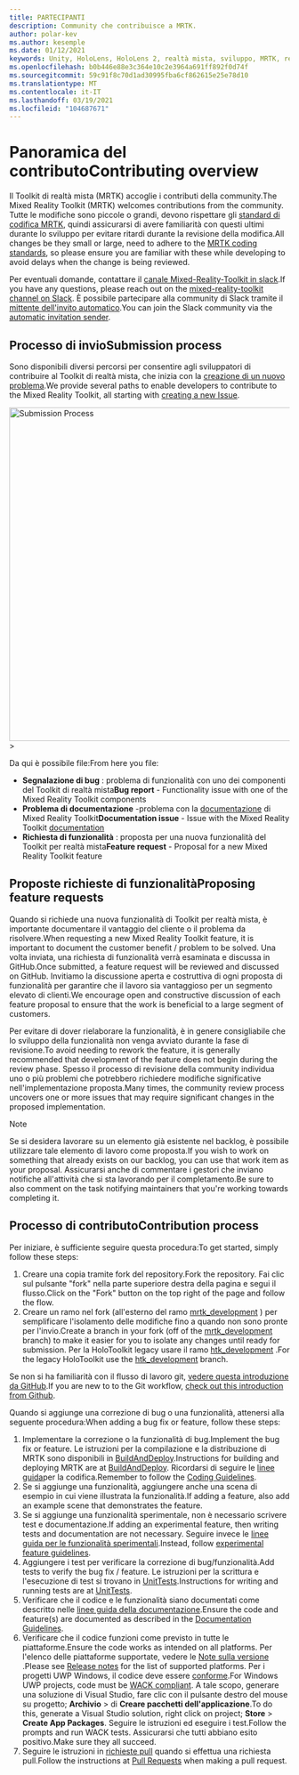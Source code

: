 ```yaml
---
title: PARTECIPANTI
description: Community che contribuisce a MRTK.
author: polar-kev
ms.author: kesemple
ms.date: 01/12/2021
keywords: Unity, HoloLens, HoloLens 2, realtà mista, sviluppo, MRTK, report sui bug,
ms.openlocfilehash: b0b446e88e3c364e10c2e3964a691ff892f0d74f
ms.sourcegitcommit: 59c91f8c70d1ad30995fba6cf862615e25e78d10
ms.translationtype: MT
ms.contentlocale: it-IT
ms.lasthandoff: 03/19/2021
ms.locfileid: "104687671"
---
```

# <a name="contributing-overview"></a><span data-ttu-id="9f88e-104">Panoramica del contributo</span><span class="sxs-lookup"><span data-stu-id="9f88e-104">Contributing overview</span></span>

<span data-ttu-id="9f88e-105">Il Toolkit di realtà mista (MRTK) accoglie i contributi della community.</span><span class="sxs-lookup"><span data-stu-id="9f88e-105">The Mixed Reality Toolkit (MRTK) welcomes contributions from the community.</span></span> <span data-ttu-id="9f88e-106">Tutte le modifiche sono piccole o grandi, devono rispettare gli [standard di codifica MRTK](CodingGuidelines.md), quindi assicurarsi di avere familiarità con questi ultimi durante lo sviluppo per evitare ritardi durante la revisione della modifica.</span><span class="sxs-lookup"><span data-stu-id="9f88e-106">All changes be they small or large, need to adhere to the [MRTK coding standards](CodingGuidelines.md), so please ensure you are familiar with these while developing to avoid delays when the change is being reviewed.</span></span>

<span data-ttu-id="9f88e-107">Per eventuali domande, contattare il [canale Mixed-Reality-Toolkit in slack](https://holodevelopers.slack.com/messages/C2H4HT858).</span><span class="sxs-lookup"><span data-stu-id="9f88e-107">If you have any questions, please reach out on the [mixed-reality-toolkit channel on Slack](https://holodevelopers.slack.com/messages/C2H4HT858).</span></span>
<span data-ttu-id="9f88e-108">È possibile partecipare alla community di Slack tramite il [mittente dell'invito automatico](https://holodevelopersslack.azurewebsites.net/).</span><span class="sxs-lookup"><span data-stu-id="9f88e-108">You can join the Slack community via the [automatic invitation sender](https://holodevelopersslack.azurewebsites.net/).</span></span>

## <a name="submission-process"></a><span data-ttu-id="9f88e-109">Processo di invio</span><span class="sxs-lookup"><span data-stu-id="9f88e-109">Submission process</span></span>

<span data-ttu-id="9f88e-110">Sono disponibili diversi percorsi per consentire agli sviluppatori di contribuire al Toolkit di realtà mista, che inizia con la [creazione di un nuovo problema](https://github.com/Microsoft/MixedRealityToolkit-Unity/issues/new/choose).</span><span class="sxs-lookup"><span data-stu-id="9f88e-110">We provide several paths to enable developers to contribute to the Mixed Reality Toolkit, all starting with [creating a new Issue](https://github.com/Microsoft/MixedRealityToolkit-Unity/issues/new/choose).</span></span>

<img src="../features/Images/Contributing/SelectIssueType.png" width="600" alt="Submission Process">>

<span data-ttu-id="9f88e-111">Da qui è possibile file:</span><span class="sxs-lookup"><span data-stu-id="9f88e-111">From here you file:</span></span>

- <span data-ttu-id="9f88e-112">**Segnalazione di bug** : problema di funzionalità con uno dei componenti del Toolkit di realtà mista</span><span class="sxs-lookup"><span data-stu-id="9f88e-112">**Bug report** - Functionality issue with one of the Mixed Reality Toolkit components</span></span>
- <span data-ttu-id="9f88e-113">**Problema di documentazione** -problema con la [documentazione](https://microsoft.github.io/MixedRealityToolkit-Unity) di Mixed Reality Toolkit</span><span class="sxs-lookup"><span data-stu-id="9f88e-113">**Documentation issue** - Issue with the Mixed Reality Toolkit [documentation](https://microsoft.github.io/MixedRealityToolkit-Unity)</span></span>
- <span data-ttu-id="9f88e-114">**Richiesta di funzionalità** : proposta per una nuova funzionalità del Toolkit per realtà mista</span><span class="sxs-lookup"><span data-stu-id="9f88e-114">**Feature request** - Proposal for a new Mixed Reality Toolkit feature</span></span>

## <a name="proposing-feature-requests"></a><span data-ttu-id="9f88e-115">Proposte richieste di funzionalità</span><span class="sxs-lookup"><span data-stu-id="9f88e-115">Proposing feature requests</span></span>

<span data-ttu-id="9f88e-116">Quando si richiede una nuova funzionalità di Toolkit per realtà mista, è importante documentare il vantaggio del cliente o il problema da risolvere.</span><span class="sxs-lookup"><span data-stu-id="9f88e-116">When requesting a new Mixed Reality Toolkit feature, it is important to document the customer benefit / problem to be solved.</span></span> <span data-ttu-id="9f88e-117">Una volta inviata, una richiesta di funzionalità verrà esaminata e discussa in GitHub.</span><span class="sxs-lookup"><span data-stu-id="9f88e-117">Once submitted, a feature request will be reviewed and discussed on GitHub.</span></span> <span data-ttu-id="9f88e-118">Invitiamo la discussione aperta e costruttiva di ogni proposta di funzionalità per garantire che il lavoro sia vantaggioso per un segmento elevato di clienti.</span><span class="sxs-lookup"><span data-stu-id="9f88e-118">We encourage open and constructive discussion of each feature proposal to ensure that the work is beneficial to a large segment of customers.</span></span>

<span data-ttu-id="9f88e-119">Per evitare di dover rielaborare la funzionalità, è in genere consigliabile che lo sviluppo della funzionalità non venga avviato durante la fase di revisione.</span><span class="sxs-lookup"><span data-stu-id="9f88e-119">To avoid needing to rework the feature, it is generally recommended that development of the feature does not begin during the review phase.</span></span> <span data-ttu-id="9f88e-120">Spesso il processo di revisione della community individua uno o più problemi che potrebbero richiedere modifiche significative nell'implementazione proposta.</span><span class="sxs-lookup"><span data-stu-id="9f88e-120">Many times, the community review process uncovers one or more issues that may require significant changes in the proposed implementation.</span></span>

> [!NOTE]
> <span data-ttu-id="9f88e-121">Se si desidera lavorare su un elemento già esistente nel backlog, è possibile utilizzare tale elemento di lavoro come proposta.</span><span class="sxs-lookup"><span data-stu-id="9f88e-121">If you wish to work on something that already exists on our backlog, you can use that work item as your proposal.</span></span> <span data-ttu-id="9f88e-122">Assicurarsi anche di commentare i gestori che inviano notifiche all'attività che si sta lavorando per il completamento.</span><span class="sxs-lookup"><span data-stu-id="9f88e-122">Be sure to also comment on the task notifying maintainers that you're working towards completing it.</span></span>

## <a name="contribution-process"></a><span data-ttu-id="9f88e-123">Processo di contributo</span><span class="sxs-lookup"><span data-stu-id="9f88e-123">Contribution process</span></span>

<span data-ttu-id="9f88e-124">Per iniziare, è sufficiente seguire questa procedura:</span><span class="sxs-lookup"><span data-stu-id="9f88e-124">To get started, simply follow these steps:</span></span>

1. <span data-ttu-id="9f88e-125">Creare una copia tramite fork del repository.</span><span class="sxs-lookup"><span data-stu-id="9f88e-125">Fork the repository.</span></span> <span data-ttu-id="9f88e-126">Fai clic sul pulsante "fork" nella parte superiore destra della pagina e segui il flusso.</span><span class="sxs-lookup"><span data-stu-id="9f88e-126">Click on the "Fork" button on the top right of the page and follow the flow.</span></span>
1. <span data-ttu-id="9f88e-127">Creare un ramo nel fork (all'esterno del ramo [mrtk_development](https://github.com/microsoft/mixedrealitytoolkit-unity/tree/mrtk_development) ) per semplificare l'isolamento delle modifiche fino a quando non sono pronte per l'invio.</span><span class="sxs-lookup"><span data-stu-id="9f88e-127">Create a branch in your fork (off of the [mrtk_development](https://github.com/microsoft/mixedrealitytoolkit-unity/tree/mrtk_development) branch) to make it easier for you to isolate any changes until ready for submission.</span></span> <span data-ttu-id="9f88e-128">Per la HoloToolkit legacy usare il ramo [htk_development](https://github.com/Microsoft/MixedRealityToolkit-Unity/tree/htk_development) .</span><span class="sxs-lookup"><span data-stu-id="9f88e-128">For the legacy HoloToolkit use the [htk_development](https://github.com/Microsoft/MixedRealityToolkit-Unity/tree/htk_development) branch.</span></span>

<span data-ttu-id="9f88e-129">Se non si ha familiarità con il flusso di lavoro git, [vedere questa introduzione da GitHub](https://guides.github.com/activities/hello-world/).</span><span class="sxs-lookup"><span data-stu-id="9f88e-129">If you are new to to the Git workflow, [check out this introduction from Github](https://guides.github.com/activities/hello-world/).</span></span>

<span data-ttu-id="9f88e-130">Quando si aggiunge una correzione di bug o una funzionalità, attenersi alla seguente procedura:</span><span class="sxs-lookup"><span data-stu-id="9f88e-130">When adding a bug fix or feature, follow these steps:</span></span>

1. <span data-ttu-id="9f88e-131">Implementare la correzione o la funzionalità di bug.</span><span class="sxs-lookup"><span data-stu-id="9f88e-131">Implement the bug fix or feature.</span></span> <span data-ttu-id="9f88e-132">Le istruzioni per la compilazione e la distribuzione di MRTK sono disponibili in [BuildAndDeploy](../updates-deployment/BuildAndDeploy.md).</span><span class="sxs-lookup"><span data-stu-id="9f88e-132">Instructions for building and deploying MRTK are at [BuildAndDeploy](../updates-deployment/BuildAndDeploy.md).</span></span> <span data-ttu-id="9f88e-133">Ricordarsi di seguire le [linee guida](CodingGuidelines.md)per la codifica.</span><span class="sxs-lookup"><span data-stu-id="9f88e-133">Remember to follow the [Coding Guidelines](CodingGuidelines.md).</span></span>
1. <span data-ttu-id="9f88e-134">Se si aggiunge una funzionalità, aggiungere anche una scena di esempio in cui viene illustrata la funzionalità.</span><span class="sxs-lookup"><span data-stu-id="9f88e-134">If adding a feature, also add an example scene that demonstrates the feature.</span></span>
1. <span data-ttu-id="9f88e-135">Se si aggiunge una funzionalità sperimentale, non è necessario scrivere test e documentazione.</span><span class="sxs-lookup"><span data-stu-id="9f88e-135">If adding an experimental feature, then writing tests and documentation are not necessary.</span></span> <span data-ttu-id="9f88e-136">Seguire invece le [linee guida per le funzionalità sperimentali](ExperimentalFeatures.md).</span><span class="sxs-lookup"><span data-stu-id="9f88e-136">Instead, follow [experimental feature guidelines](ExperimentalFeatures.md).</span></span>
1. <span data-ttu-id="9f88e-137">Aggiungere i test per verificare la correzione di bug/funzionalità.</span><span class="sxs-lookup"><span data-stu-id="9f88e-137">Add tests to verify the bug fix / feature.</span></span> <span data-ttu-id="9f88e-138">Le istruzioni per la scrittura e l'esecuzione di test si trovano in [UnitTests](UnitTests.md).</span><span class="sxs-lookup"><span data-stu-id="9f88e-138">Instructions for writing and running tests are at [UnitTests](UnitTests.md).</span></span>
1. <span data-ttu-id="9f88e-139">Verificare che il codice e le funzionalità siano documentati come descritto nelle [linee guida della documentazione](DocumentationGuide.md).</span><span class="sxs-lookup"><span data-stu-id="9f88e-139">Ensure the code and feature(s) are documented as described in the [Documentation Guidelines](DocumentationGuide.md).</span></span>
1. <span data-ttu-id="9f88e-140">Verificare che il codice funzioni come previsto in tutte le piattaforme.</span><span class="sxs-lookup"><span data-stu-id="9f88e-140">Ensure the code works as intended on all platforms.</span></span> <span data-ttu-id="9f88e-141">Per l'elenco delle piattaforme supportate, vedere le [Note sulla versione](../packages-releases/ReleaseNotes.md) .</span><span class="sxs-lookup"><span data-stu-id="9f88e-141">Please see [Release notes](../packages-releases/ReleaseNotes.md) for the list of supported platforms.</span></span> <span data-ttu-id="9f88e-142">Per i progetti UWP Windows, il codice deve essere [conforme](https://developer.microsoft.com/windows/develop/app-certification-kit).</span><span class="sxs-lookup"><span data-stu-id="9f88e-142">For Windows UWP projects, code must be [WACK compliant](https://developer.microsoft.com/windows/develop/app-certification-kit).</span></span> <span data-ttu-id="9f88e-143">A tale scopo, generare una soluzione di Visual Studio, fare clic con il pulsante destro del mouse su progetto; **Archivio**  >  di **Creare pacchetti dell'applicazione**.</span><span class="sxs-lookup"><span data-stu-id="9f88e-143">To do this, generate a Visual Studio solution, right click on project; **Store** > **Create App Packages**.</span></span> <span data-ttu-id="9f88e-144">Seguire le istruzioni ed eseguire i test.</span><span class="sxs-lookup"><span data-stu-id="9f88e-144">Follow the prompts and run WACK tests.</span></span> <span data-ttu-id="9f88e-145">Assicurarsi che tutti abbiano esito positivo.</span><span class="sxs-lookup"><span data-stu-id="9f88e-145">Make sure they all succeed.</span></span>
1. <span data-ttu-id="9f88e-146">Seguire le istruzioni in [richieste pull](PullRequests.md) quando si effettua una richiesta pull.</span><span class="sxs-lookup"><span data-stu-id="9f88e-146">Follow the instructions at [Pull Requests](PullRequests.md) when making a pull request.</span></span>
